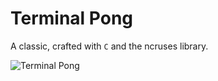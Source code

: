 # Terminal Pong

A classic, crafted with `C` and the ncruses library.

![Terminal Pong](https://i.imgur.com/poSW8i5.png)
